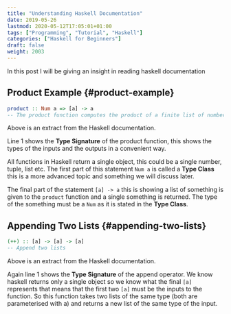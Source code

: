 ```yaml
---
title: "Understanding Haskell Documentation"
date: 2019-05-26
lastmod: 2020-05-12T17:05:01+01:00
tags: ["Programming", "Tutorial", "Haskell"]
categories: ["Haskell for Beginners"]
draft: false
weight: 2003
---
```


In this post I will be giving an insight in reading haskell documentation


## Product Example {#product-example}

```haskell
product :: Num a => [a] -> a
-- The product function computes the product of a finite list of numbers.
```

Above is an extract from the Haskell documentation.

Line 1 shows the ****Type Signature**** of the product function, this shows the types of the inputs and the outputs in a convenient way.

All functions in Haskell return a single object, this could be a single number, tuple, list etc. The first part of this statement `Num a` is called a ****Type Class**** this is a more advanced topic and something we will discuss later.

The final part of the statement `[a] -> a` this  is showing a list of something is given to the `product` function and a single something is returned. The type of the something must be a `Num` as it is stated in the ****Type Class****.


## Appending Two Lists {#appending-two-lists}

```haskell
(++) :: [a] -> [a] -> [a]
-- Append two lists
```

Above is an extract from the Haskell documentation.

Again line 1 shows the ****Type Signature**** of the append operator. We know haskell returns only a single object so we know what the final `[a]` represents that means that the first two `[a]` must be the inputs to the function. So this function takes two lists of the same type (both are parameterised with a) and  returns a new list  of the same type of the input.
